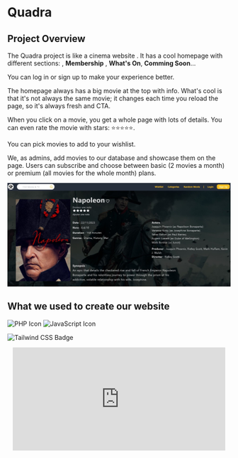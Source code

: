 # **Quadra**

## Project Overview

The Quadra project is like a cinema website . It has a cool homepage with different sections: , **Membership** , **What's On**, **Comming Soon**...

You can log in or sign up to make your experience better.

The homepage always has a big movie at the top with info. What's cool is that it's not always the same movie; it changes each time you reload the page, so it's always fresh and CTA.

When you click on a movie, you get a whole page with lots of details. You can even rate the movie with stars: ⭐️⭐️⭐️⭐️⭐️.

You can pick movies to add to your wishlist.

We, as admins, add movies to our database and showcase them on the page. Users can subscribe and choose between basic (2 movies a month) or premium (all movies for the whole month) plans.

<div align="center">
  <img src="img/quadrareadme.JPG" alt="Quadra Project" width="700">
</div>

## What we used to create our website

![PHP Icon](https://img.icons8.com/color/48/000000/php.png)
![JavaScript Icon](https://img.icons8.com/color/48/000000/javascript.png)

![Tailwind CSS Badge](https://img.shields.io/badge/Tailwind%20CSS-38B2AC?style=flat&logo=tailwind-css)

<div align="center">

<iframe src="https://giphy.com/embed/Bzebpz5rnyBb2" width="480" height="232" frameBorder="0" class="giphy-embed" allowFullScreen></iframe><p><a href="https://giphy.com/gifs/popcorn-emmys-2013-Bzebpz5rnyBb2"></a></p>

</div>
